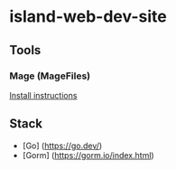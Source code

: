 # island-web-dev-site

## Tools

### Mage (MageFiles)

[Install instructions](https://magefile.org/)

## Stack

- [Go] (https://go.dev/)
- [Gorm] (https://gorm.io/index.html)
